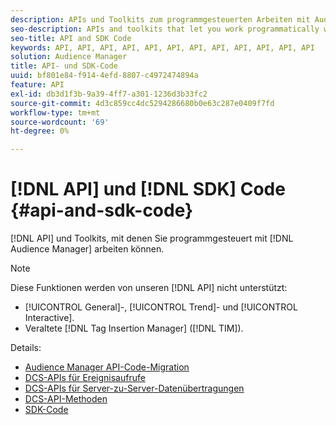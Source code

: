 ```yaml
---
description: APIs und Toolkits zum programmgesteuerten Arbeiten mit Audience Manager.
seo-description: APIs and toolkits that let you work programmatically with Audience Manager.
seo-title: API and SDK Code
keywords: API, API, API, API, API, API, API, API, API, API, API, API
solution: Audience Manager
title: API- und SDK-Code
uuid: bf801e84-f914-4efd-8807-c4972474894a
feature: API
exl-id: db3d1f3b-9a39-4ff7-a301-1236d3b33fc2
source-git-commit: 4d3c859cc4dc5294286680b0e63c287e0409f7fd
workflow-type: tm+mt
source-wordcount: '69'
ht-degree: 0%

---
```


# [!DNL API] und [!DNL SDK] Code {#api-and-sdk-code}

[!DNL API] und Toolkits, mit denen Sie programmgesteuert mit [!DNL Audience Manager] arbeiten können.

>[!NOTE]
>
>Diese Funktionen werden von unseren [!DNL API] nicht unterstützt:
>
>* [!UICONTROL General]-, [!UICONTROL Trend]- und [!UICONTROL Interactive].
>* Veraltete [!DNL Tag Insertion Manager] ([!DNL TIM]).

Details:

* [Audience Manager API-Code-Migration](api-swagger-migration.md)
* [DCS-APIs für Ereignisaufrufe](dcs-intro/dcs-event-calls/dcs-event-calls.md)
* [DCS-APIs für Server-zu-Server-Datenübertragungen](dcs-intro/dcs-s2s/dcs-s2s.md)
* [DCS-API-Methoden](dcs-intro/dcs-api-reference/dcs-api-methods.md)
* [SDK-Code](/help/using/api/aam-sdk.md)
